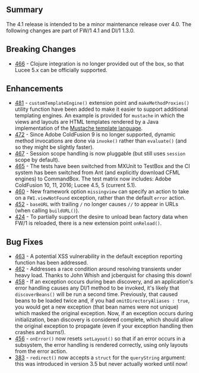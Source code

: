 
Summary
---
The 4.1 release is intended to be a minor maintenance release over 4.0. 
The following changes are part of FW/1 4.1 and DI/1 1.3.0.

Breaking Changes
---

* [466](https://github.com/framework-one/fw1/issues/466) - Clojure integration is no longer provided out of the box, so that Lucee 5.x can be officially supported.

Enhancements
---

* [481](https://github.com/framework-one/fw1/issues/481) - `customTemplateEngine()` extension point and `makeMethodProxies()` utility function have been added to make it easier to support additional templating engines. An example is provided for `mustache` in which the views and layouts are HTML templates rendered by a Java implementation of the [Mustache template language](http://mustache.github.io).
* [472](https://github.com/framework-one/fw1/issues/472) - Since Adobe ColdFusion 9 is no longer supported, dynamic method invocations are done via `invoke()` rather than `evaluate()` (and so they might be slightly faster).
* [467](https://github.com/framework-one/fw1/pull/467) - Session scope handling is now pluggable (but still uses `session` scope by default).
* [465](https://github.com/framework-one/fw1/issues/465) - The tests have been switched from MXUnit to TestBox and the CI system has been switched from Ant (and explicitly download CFML engines) to CommandBox. The test matrix now includes: Adobe ColdFusion 10, 11, 2016; Lucee 4.5, 5 (current 5.1).
* [460](https://github.com/framework-one/fw1/issues/460) - New framework option `missingview` can specify an action to take on a `FW1.viewNotFound` exception, rather than the default `error` action.
* [452](https://github.com/framework-one/fw1/issues/452) - `baseURL` with trailing `/` no longer causes `//` to appear in URLs (when calling `buildURL()`).
* [424](https://github.com/framework-one/fw1/issues/424) - To partially support the desire to unload bean factory data when FW/1 is reloaded, there is a new extension point `onReload()`.

Bug Fixes
---

* [463](https://github.com/framework-one/fw1/issues/463) - A potential XSS vulnerability in the default exception reporting function has been addressed.
* [462](https://github.com/framework-one/fw1/pull/462) - Addresses a race condition around resolving transients under heavy load. Thanks to John Whish and jcberquist for chasing this down!
* [458](https://github.com/framework-one/fw1/issues/458) - If an exception occurs during bean discovery, and an application's error handling causes any DI/1 method to be invoked, it's likely that `discoverBeans()` will be run a second time. Previously, that caused beans to be loaded twice and, if you had `omitDirectoryAliases : true`, you would get a new exception (that bean names were not unique) which masked the original exception. Now, if an exception occurs during initialization, bean discovery is considered complete, which should allow the original exception to propagate (even if your exception handling then crashes and burns!).
* [456](https://github.com/framework-one/fw1/issues/456) - `onError()` now resets `setLayout()` so that if an error occurs in a subsystem, the error handling is rendered correctly, using only layouts from the error action.
* [383](https://github.com/framework-one/fw1/issues/383) - `redirect()` now accepts a `struct` for the `queryString` argument: this was introduced in version 3.5 but never actually worked until now!
